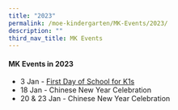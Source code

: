 ```yaml
---
title: "2023"
permalink: /moe-kindergarten/MK-Events/2023/
description: ""
third_nav_title: MK Events
---
```

#### MK Events in 2023
<ul>
	<li>3 Jan - <a href="https://www.facebook.com/huaminprimaryschool/posts/pfbid033r6o41Z1pr9PaHf7xbqnVpLsPdux119T7HTCPMqfTZk7t5xrXPKwRpAXXYxbGMZGl">First Day of School for K1s</a></li>
	<li>18 Jan - Chinese New Year Celebration</li>
	<li>	20 & 23 Jan - Chinese New Year Celebration</li>
